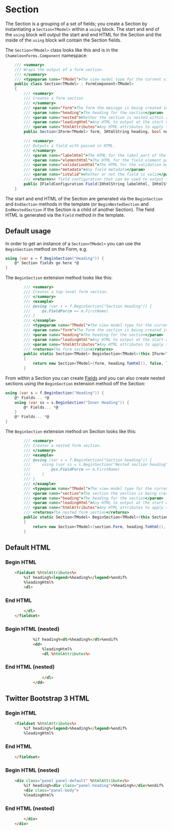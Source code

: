 Section
=======

The Section is a grouping of a set of fields; you create a Section by instantiating a `Section<TModel>` within a `using` block. The start and end of the `using` block will output the start and end HTML for the Section and the inside of the `using` block will contain the Section fields.

The `Section<TModel>` class looks like this and is in the `ChameleonForms.Component` namespace:

```c#
    /// <summary>
    /// Wraps the output of a form section.
    /// </summary>
    /// <typeparam name="TModel">The view model type for the current view</typeparam>
    public class Section<TModel> : FormComponent<TModel>
    {
        /// <summary>
        /// Creates a form section
        /// </summary>
        /// <param name="form">The form the message is being created in</param>
        /// <param name="heading">The heading for the section</param>
        /// <param name="nested">Whether the section is nested within another section</param>
        /// <param name="leadingHtml">Any HTML to output at the start of the section</param>
        /// <param name="htmlAttributes">Any HTML attributes to apply to the section container</param>
        public Section(IForm<TModel> form, IHtmlString heading, bool nested, IHtmlString leadingHtml = null, HtmlAttributes htmlAttributes = null) : base(form, false) {...}

        /// <summary>
        /// Outputs a field with passed in HTML.
        /// </summary>
        /// <param name="labelHtml">The HTML for the label part of the field</param>
        /// <param name="elementHtml">The HTML for the field element part of the field</param>
        /// <param name="validationHtml">The HTML for the validation markup part of the field</param>
        /// <param name="metadata">Any field metadata</param>
        /// <param name="isValid">Whether or not the field is valid</param>
        /// <returns>A field configuration that can be used to output the field as well as configure it fluently</returns>
        public IFieldConfiguration Field(IHtmlString labelHtml, IHtmlString elementHtml, IHtmlString validationHtml = null, ModelMetadata metadata = null, bool isValid = true) {...}
    }
```

The start and end HTML of the Section are generated via the `BeginSection` and `EndSection` methods in the template (or `BeginNestedSection` and `EndNestedSection` if the Section is a child of another Section). The field HTML is generated via the `Field` method in the template.

Default usage
-------------

In order to get an instance of a `Section<TModel>` you can use the `BeginSection` method on the Form, e.g.

```c#
using (var s = f.BeginSection("Heading")) {
    @* Section fields go here *@
}
```

The `BeginSection` extension method looks like this:

```c#
        /// <summary>
        /// Creates a top-level form section.
        /// </summary>
        /// <example>
        /// @using (var s = f.BeginSection("Section Heading")) {
        ///     @s.FieldFor(m => m.FirstName)
        /// }
        /// </example>
        /// <typeparam name="TModel">The view model type for the current view</typeparam>
        /// <param name="form">The form the section is being created in</param>
        /// <param name="heading">The heading for the section</param>
        /// <param name="leadingHtml">Any HTML to output at the start of the section</param>
        /// <param name="htmlAttributes">Any HTML attributes to apply to the section container</param>
        /// <returns>The form section</returns>
        public static Section<TModel> BeginSection<TModel>(this IForm<TModel> form, string heading = null, IHtmlString leadingHtml = null, HtmlAttributes htmlAttributes = null)
        {
            return new Section<TModel>(form, heading.ToHtml(), false, leadingHtml, htmlAttributes);
        }
```

From within a Section you can create [Fields](the-field) and you can also create nested sections using the `BeginSection` extension method off the Section:

```c#
using (var s = f.BeginSection("Heading")) {
    @* Fields... *@
    using (var ss = s.BeginSection("Inner Heading")) {
        @* Fields... *@
    }
    @* Fields... *@
}
```

The `BeginSection` extension method on Section looks like this:

```c#
        /// <summary>
        /// Creates a nested form section.
        /// </summary>
        /// <example>
        /// @using (var s = f.BeginSection("Section heading")) {
        ///     using (var ss = s.BeginSection("Nested section heading")) {
        ///         @ss.FieldFor(m => m.FirstName)
        ///     }
        /// }
        /// </example>
        /// <typeparam name="TModel">The view model type for the current view</typeparam>
        /// <param name="section">The section the section is being created under</param>
        /// <param name="heading">The heading for the section</param>
        /// <param name="leadingHtml">Any HTML to output at the start of the section</param>
        /// <param name="htmlAttributes">Any HTML attributes to apply to the section container</param>
        /// <returns>The nested form section</returns>
        public static Section<TModel> BeginSection<TModel>(this Section<TModel> section, string heading = null, IHtmlString leadingHtml = null, HtmlAttributes htmlAttributes = null)
        {
            return new Section<TModel>(section.Form, heading.ToHtml(), true, leadingHtml, htmlAttributes);
        }
```

Default HTML
------------

### Begin HTML

```html
    <fieldset %htmlAttributes%>
        %if heading%<legend>%heading%</legend>%endif%
        %leadingHtml%
        <dl>
```

### End HTML

```html
        </dl>
    </fieldset>
```

### Begin HTML (nested)

```html
            %if heading%<dt>%heading%</dt>%endif%
            <dd>
                %leadingHtml%
                <dl %htmlAttributes%>
```

### End HTML (nested)

```html
                </dl>
            </dd>
```

Twitter Bootstrap 3 HTML
------------------------

### Begin HTML

```html
    <fieldset %htmlAttributes%>
        %if heading%<legend>%heading%</legend>%endif%
        %leadingHtml%
```

### End HTML

```html
    </fieldset>
```

### Begin HTML (nested)

```html
    <div class="panel panel-default" %htmlAttributes%>
        %if heading%<div class="panel-heading">%heading%</div>%endif%
        <div class="panel-body">
        %leadingHtml%
```

### End HTML (nested)

```html
        </div>
    </div>
```